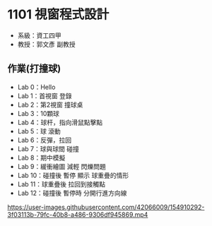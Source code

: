 # 1101 視窗程式設計

- 系級：資工四甲
- 教授：郭文彥 副教授

## 作業(打撞球)

- Lab 0：Hello
- Lab 1：首視窗 登錄
- Lab 2：第2視窗 撞球桌
- Lab 3：10顆球
- Lab 4：球杆，指向滑鼠點擊點
- Lab 5：球 滾動
- Lab 6：反彈，拉回
- Lab 7：球與球間 碰撞
- Lab 8：期中模擬
- Lab 9：緩衝繪圖 減輕 閃爍問題
- Lab 10：碰撞後 暫停 顯示 球重疊的情形
- Lab 11：球重疊後 拉回到接觸點
- Lab 12：碰撞後 暫停時 分開行進方向線


https://user-images.githubusercontent.com/42066009/154910292-3f03113b-79fc-40b8-a486-9306df945869.mp4

